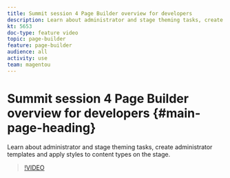 ```yaml
---
title: Summit session 4 Page Builder overview for developers
description: Learn about administrator and stage theming tasks, create administrator templates and apply styles to content types on the stage.
kt: 5653
doc-type: feature video
topic: page-builder
feature: page-builder
audience: all
activity: use
team: magentou
---
```


# Summit session 4 Page Builder overview for developers {#main-page-heading}

Learn about administrator and stage theming tasks, create administrator templates and apply styles to content types on the stage.

>[!VIDEO](https://video.tv.adobe.com/v/35712?quality=12&learn=on)
